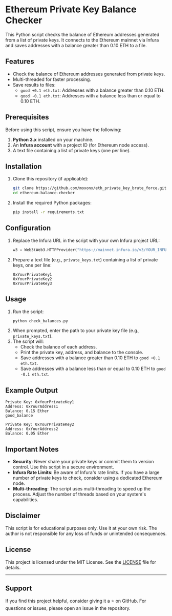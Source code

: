 
# Ethereum Private Key Balance Checker

This Python script checks the balance of Ethereum addresses generated from a list of private keys. It connects to the Ethereum mainnet via Infura and saves addresses with a balance greater than 0.10 ETH to a file.

## Features
- Check the balance of Ethereum addresses generated from private keys.
- Multi-threaded for faster processing.
- Save results to files:
  - `good +0.1 eth.txt`: Addresses with a balance greater than 0.10 ETH.
  - `good -0.1 eth.txt`: Addresses with a balance less than or equal to 0.10 ETH.

## Prerequisites
Before using this script, ensure you have the following:
1. **Python 3.x** installed on your machine.
2. An **Infura account** with a project ID (for Ethereum node access).
3. A text file containing a list of private keys (one per line).

## Installation
1. Clone this repository (if applicable):
   ```bash
   git clone https://github.com/moxonx/eth_private_key_brute_force.git
   cd ethereum-balance-checker
   ```
2. Install the required Python packages:
   ```bash
   pip install -r requirements.txt
   ```

## Configuration
1. Replace the Infura URL in the script with your own Infura project URL:
   ```python
   w3 = Web3(Web3.HTTPProvider("https://mainnet.infura.io/v3/YOUR_INFURA_PROJECT_ID"))
   ```
2. Prepare a text file (e.g., `private_keys.txt`) containing a list of private keys, one per line:
   ```
   0xYourPrivateKey1
   0xYourPrivateKey2
   0xYourPrivateKey3
   ```

## Usage
1. Run the script:
   ```bash
   python check_balances.py
   ```
2. When prompted, enter the path to your private key file (e.g., `private_keys.txt`).
3. The script will:
   - Check the balance of each address.
   - Print the private key, address, and balance to the console.
   - Save addresses with a balance greater than 0.10 ETH to `good +0.1 eth.txt`.
   - Save addresses with a balance less than or equal to 0.10 ETH to `good -0.1 eth.txt`.

## Example Output
```
Private Key: 0xYourPrivateKey1
Address: 0xYourAddress1
Balance: 0.15 Ether
good_balance

Private Key: 0xYourPrivateKey2
Address: 0xYourAddress2
Balance: 0.05 Ether
```

## Important Notes
- **Security**: Never share your private keys or commit them to version control. Use this script in a secure environment.
- **Infura Rate Limits**: Be aware of Infura's rate limits. If you have a large number of private keys to check, consider using a dedicated Ethereum node.
- **Multi-threading**: The script uses multi-threading to speed up the process. Adjust the number of threads based on your system's capabilities.

## Disclaimer
This script is for educational purposes only. Use it at your own risk. The author is not responsible for any loss of funds or unintended consequences.

## License
This project is licensed under the MIT License. See the [LICENSE](LICENSE) file for details.

---

## Support
If you find this project helpful, consider giving it a ⭐ on GitHub. For questions or issues, please open an issue in the repository.



